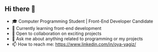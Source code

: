 ## Hi there 👋

- 🎓 Computer Programming Student | Front-End Developer Candidate
- 🌱 Currently learning front-end development
- 👯 Open to collaboration on exciting projects
- 💬 Ask me about anything related to programming or my projects
- 📫 How to reach me: https://www.linkedin.com/in/oya-yagiz/

